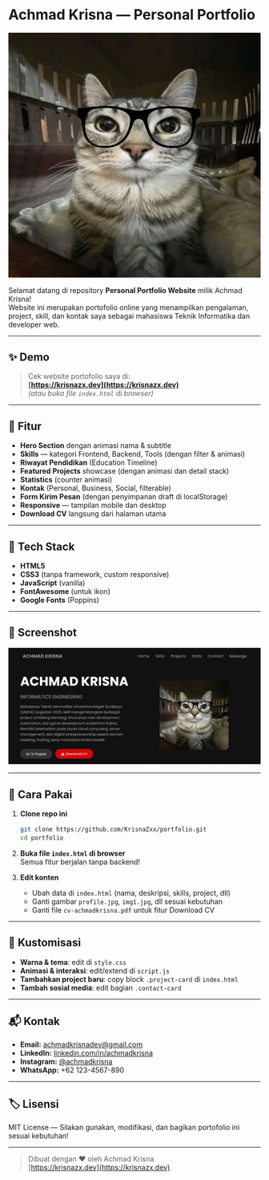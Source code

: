 # Achmad Krisna — Personal Portfolio

![Portfolio Banner](profile.jpg)

Selamat datang di repository **Personal Portfolio Website** milik Achmad Krisna!  
Website ini merupakan portofolio online yang menampilkan pengalaman, project, skill, dan kontak saya sebagai mahasiswa Teknik Informatika dan developer web.

---

## ✨ Demo

> Cek website portofolio saya di:  
> **[https://krisnazx.dev](https://krisnazx.dev)**  
> *(atau buka file `index.html` di browser)*

---

## 📂 Fitur

- **Hero Section** dengan animasi nama & subtitle
- **Skills** — kategori Frontend, Backend, Tools (dengan filter & animasi)
- **Riwayat Pendidikan** (Education Timeline)
- **Featured Projects** showcase (dengan animasi dan detail stack)
- **Statistics** (counter animasi)
- **Kontak** (Personal, Business, Social, filterable)
- **Form Kirim Pesan** (dengan penyimpanan draft di localStorage)
- **Responsive** — tampilan mobile dan desktop
- **Download CV** langsung dari halaman utama

---

## 🚀 Tech Stack

- **HTML5**
- **CSS3** (tanpa framework, custom responsive)
- **JavaScript** (vanilla)
- **FontAwesome** (untuk ikon)
- **Google Fonts** (Poppins)

---

## 📸 Screenshot

![Screenshot Portfolio](screenshot.png)

---

## 📄 Cara Pakai

1. **Clone repo ini**  
   ```bash
   git clone https://github.com/KrisnaZxx/portfolio.git
   cd portfolio
   ```
2. **Buka file `index.html` di browser**  
   Semua fitur berjalan tanpa backend!

3. **Edit konten**  
   - Ubah data di `index.html` (nama, deskripsi, skills, project, dll)
   - Ganti gambar `profile.jpg`, `img1.jpg`, dll sesuai kebutuhan
   - Ganti file `cv-achmadkrisna.pdf` untuk fitur Download CV

---

## 🎨 Kustomisasi

- **Warna & tema**: edit di `style.css`
- **Animasi & interaksi**: edit/extend di `script.js`
- **Tambahkan project baru**: copy block `.project-card` di `index.html`
- **Tambah sosial media**: edit bagian `.contact-card`

---

## 📬 Kontak

- **Email:** achmadkrisnadev@gmail.com
- **LinkedIn:** [linkedin.com/in/achmadkrisna](https://linkedin.com/in/achmadkrisna)
- **Instagram:** [@achmadkrisna](https://instagram.com/achmadkrisna)
- **WhatsApp:** +62 123-4567-890

---

## 🏷️ Lisensi

MIT License — Silakan gunakan, modifikasi, dan bagikan portofolio ini sesuai kebutuhan!

---

> Dibuat dengan ❤️ oleh Achmad Krisna  
> [https://krisnazx.dev](https://krisnazx.dev)